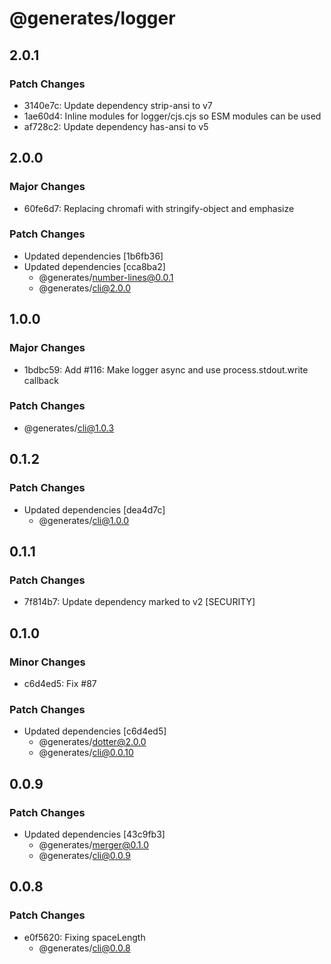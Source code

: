 # @generates/logger

## 2.0.1

### Patch Changes

- 3140e7c: Update dependency strip-ansi to v7
- 1ae60d4: Inline modules for logger/cjs.cjs so ESM modules can be used
- af728c2: Update dependency has-ansi to v5

## 2.0.0

### Major Changes

- 60fe6d7: Replacing chromafi with stringify-object and emphasize

### Patch Changes

- Updated dependencies [1b6fb36]
- Updated dependencies [cca8ba2]
  - @generates/number-lines@0.0.1
  - @generates/cli@2.0.0

## 1.0.0

### Major Changes

- 1bdbc59: Add #116: Make logger async and use process.stdout.write callback

### Patch Changes

- @generates/cli@1.0.3

## 0.1.2

### Patch Changes

- Updated dependencies [dea4d7c]
  - @generates/cli@1.0.0

## 0.1.1

### Patch Changes

- 7f814b7: Update dependency marked to v2 [SECURITY]

## 0.1.0

### Minor Changes

- c6d4ed5: Fix #87

### Patch Changes

- Updated dependencies [c6d4ed5]
  - @generates/dotter@2.0.0
  - @generates/cli@0.0.10

## 0.0.9

### Patch Changes

- Updated dependencies [43c9fb3]
  - @generates/merger@0.1.0
  - @generates/cli@0.0.9

## 0.0.8

### Patch Changes

- e0f5620: Fixing spaceLength
  - @generates/cli@0.0.8
